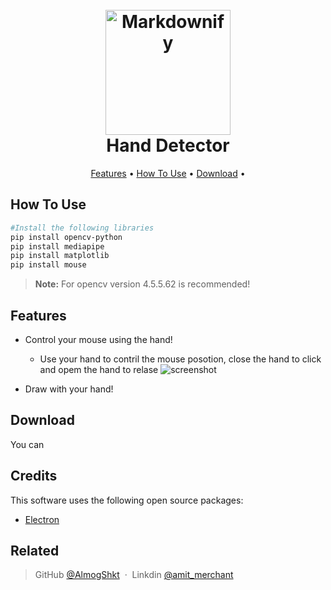 <h1 align="center">
  <br>
  <img src="https://raw.githubusercontent.com/amitmerchant1990/electron-markdownify/master/app/img/markdownify.png" alt="Markdownify" width="200"></a>
  <br>
  Hand Detector
  <br>
</h1>



<p align="center">
  <a href="#features">Features</a> •
  <a href="#how-to-use">How To Use</a> •
  <a href="#download">Download</a> •
</p>

## How To Use



```bash
#Install the following libraries 
pip install opencv-python
pip install mediapipe
pip install matplotlib
pip install mouse
```

> **Note:**
>For opencv version  4.5.5.62  is recommended!


## Features

* Control your mouse using the hand!

  - Use your hand to contril the mouse posotion, close the hand to click and opem the hand to relase
  ![screenshot](https://raw.githubusercontent.com/amitmerchant1990/electron-markdownify/master/app/img/markdownify.gif)
  

* Draw with your hand!


## Download

You can 

## Credits

This software uses the following open source packages:

- [Electron](http://electron.atom.io/)

## Related

> GitHub [@AlmogShkt](https://github.com/AlmogShKt) &nbsp;&middot;&nbsp;
> Linkdin [@amit_merchant](https://www.linkedin.com/in/almog-shtaigmann/)


